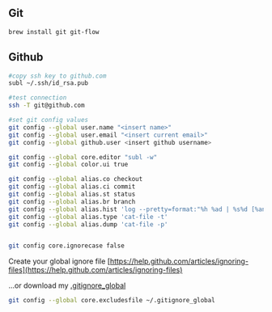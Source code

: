 ## Git
```zsh
brew install git git-flow
```

## Github
```zsh
#copy ssh key to github.com
subl ~/.ssh/id_rsa.pub

#test connection
ssh -T git@github.com

#set git config values
git config --global user.name "<insert name>"
git config --global user.email "<insert current email>"
git config --global github.user <insert github username>

git config --global core.editor "subl -w"
git config --global color.ui true

git config --global alias.co checkout
git config --global alias.ci commit
git config --global alias.st status
git config --global alias.br branch
git config --global alias.hist 'log --pretty=format:"%h %ad | %s%d [%an]" --graph --date=short'
git config --global alias.type 'cat-file -t'
git config --global alias.dump 'cat-file -p'


git config core.ignorecase false
```

Create your global ignore file [https://help.github.com/articles/ignoring-files](https://help.github.com/articles/ignoring-files)


...or download my [.gitignore_global](./home/.gitignore_global)


```zsh
git config --global core.excludesfile ~/.gitignore_global
```
